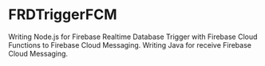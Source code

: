 # FRDTriggerFCM
Writing Node.js for Firebase Realtime Database Trigger with Firebase Cloud Functions to Firebase Cloud Messaging.
Writing Java for receive Firebase Cloud Messaging.
